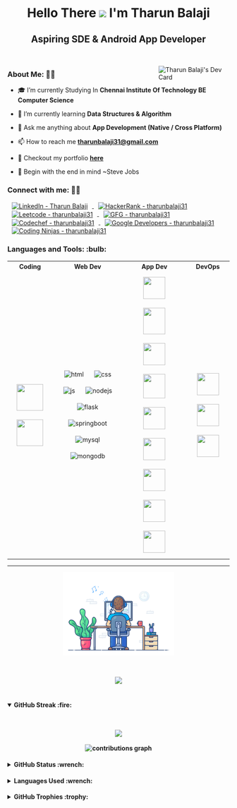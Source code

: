<h1 align="center">Hello There <img src="https://media.giphy.com/media/hvRJCLFzcasrR4ia7z/giphy.gif" width="35"> I'm Tharun Balaji</h1>
<h2 align="center">Aspiring SDE & Android App Developer</h2>


&nbsp;
&nbsp;
<div>
<a href="https://app.daily.dev/tharunbalaji31"><img src="https://api.daily.dev/devcards/318751f5fd804e11b8e51086a1d06e66.png?r=ard" width="32%" alt="Tharun Balaji's Dev Card" align="right" /></a>
</div>

### About Me: 🙋‍♂️
- 🎓 I’m currently Studying In **Chennai Institute Of Technology BE Computer Science**

- 🌱 I’m currently learning **Data Structures & Algorithm**

- 💭 Ask me anything about **App Development (Native / Cross Platform)**

- 📫 How to reach me **tharunbalaji31@gmail.com**

- 🎯 Checkout my portfolio <a href="https://tharunbalaji-portfolio.web.app" target="_blank">**here**</a>

- 🧠 Begin with the end in mind ~Steve Jobs

<h3 align="left">Connect with me: 👨‍💻</h3>
<p align="left">
<a href="https://www.linkedin.com/in/tharun-balaji-appdev/" target="_blank">
  <img align="center" src="https://raw.githubusercontent.com/rahuldkjain/github-profile-readme-generator/master/src/images/icons/Social/linked-in-alt.svg" alt="LinkedIn - Tharun Balaji" height="30" width="30" hspace="10" />
</a>
<a href="https://www.hackerrank.com/tharunbalaji31" target="_blank">
  <img align="center" src="https://raw.githubusercontent.com/rahuldkjain/github-profile-readme-generator/master/src/images/icons/Social/hackerrank.svg" alt="HackerRank - tharunbalaji31" height="40" width="40" hspace="10" />
</a>
<a href="https://leetcode.com/tharunbalaji31/" target="_blank">
  <img align="center" src="https://raw.githubusercontent.com/rahuldkjain/github-profile-readme-generator/master/src/images/icons/Social/leet-code.svg" alt="Leetcode - tharunbalaji31" height="30" width="30" hspace="10" />
</a>
<a href="https://auth.geeksforgeeks.org/user/tharunbalaji31/" target="_blank">
  <img align="center" src="https://raw.githubusercontent.com/rahuldkjain/github-profile-readme-generator/master/src/images/icons/Social/geeks-for-geeks.svg" alt="GFG - tharunbalaji31" height="40" width="40" hspace="10" />
</a>
<a href="https://www.codechef.com/users/tharunbalaji31" target="_blank">
  <img align="center" src="https://avatars.githubusercontent.com/u/11960354?v=4" alt="Codechef - tharunbalaji31" height="50" width="50" hspace="10" />
</a>
</a>
<a href="https://g.dev/TharunBalaji" target="_blank">
  <img align="center" src="https://branditechture.agency/brand-logos/wp-content/uploads/wpdm-cache/Google-Developers-900x0.png" alt="Google Developers - tharunbalaji31" height="50" width="50" hspace="10" />
</a>
<a href="https://www.codingninjas.com/codestudio/profile/cd33948a-f388-4ec5-9bc2-70e4b6a810ef" target="_blank">
  <img align="center" src="https://files.codingninjas.in/new-logo-03-11984.svg" alt="Coding Ninjas - tharunbalaji31" height="90" width="90" hspace="10" />
</a>
</p>

<p align="left"> 
<h3> Languages and Tools: :bulb: </h3>
</p>

<div align="center">
<table>
  <th>Coding</th>
  <th>Web Dev</th>
  <th>App Dev</th>
  <th>DevOps</th>
  <tr>
    <td>
      <div align="center">
<img width="60" height="60" hspace="10" vspace="10" src="https://github.com/TharunBalaji2004/TharunBalaji2004/assets/95350584/ed1d6b1d-750f-4df7-8744-5f697e65b0fa" />
    <img width="60" height="60" hspace="10" vspace="10" src="https://github.com/TharunBalaji2004/TharunBalaji2004/assets/95350584/2a864905-cac2-4d9e-af99-7d7d9438684d"/> 
      </div>
    </td>
    <td>
      <div align="center">
        <img alt="html" width="45" height="60" hspace="10" vspace="10" src="https://github.com/TharunBalaji2004/TharunBalaji2004/assets/95350584/0bafbe28-91e8-4d67-ac03-4660f2565802"/>
    <img alt="css" width="45" height="60" hspace="10" vspace="10" src="https://github.com/TharunBalaji2004/TharunBalaji2004/assets/95350584/32ba28de-7946-4183-8e70-41f085132a73"/>
    <img alt="js" width="45" height="60" hspace="10" vspace="10" src="https://github.com/TharunBalaji2004/TharunBalaji2004/assets/95350584/58e8bfe4-bf90-42e5-85d7-91b237a3e2bc"/>
    <img alt="nodejs" width="80" height="50" hspace="10" vspace="10" src="https://github.com/TharunBalaji2004/TharunBalaji2004/assets/95350584/93dde305-345c-47f4-9d84-639af100a33e"/>
    <img alt="flask" width="50" height="50" hspace="10" vspace="10" src="https://github.com/TharunBalaji2004/TharunBalaji2004/assets/95350584/6d7d2f8d-5ce9-4538-bec0-465805463adf"/>
    <img alt="springboot" width="100" height="40" hspace="10" vspace="10" src="https://github.com/TharunBalaji2004/TharunBalaji2004/assets/95350584/36836ee2-d64e-4980-9328-cfe04bfe6fe9" />
    <img alt="mysql" width="90" height="60" hspace="10" vspace="10" src="https://github.com/TharunBalaji2004/TharunBalaji2004/assets/95350584/3960d02c-c89a-40fd-a90e-eb6cda4c34db" />
    <img alt="mongodb" width="70" height="70" hspace="10" vspace="10" src="https://github.com/TharunBalaji2004/TharunBalaji2004/assets/95350584/17642cac-81b6-4233-8ebb-e6f5cb5536e0" />
      </div>
    </td>
    <td>
      <div align="center">
        <img width="50" height="50" hspace="10" vspace="10" src="https://upload.wikimedia.org/wikipedia/commons/thumb/6/64/Android_logo_2019_%28stacked%29.svg/1031px-Android_logo_2019_%28stacked%29.svg.png?20210331145341"/>
    <img width="50" height="60" hspace="10" vspace="10" src="https://www.vectorlogo.zone/logos/java/java-icon.svg"/>
    <img width="50" height="50" hspace="10" vspace="10" src="https://upload.wikimedia.org/wikipedia/commons/thumb/0/06/Kotlin_Icon.svg/768px-Kotlin_Icon.svg.png?20171012085709"/>
         <img width="50" height="55" hspace="10" vspace="10" src="https://github.com/TharunBalaji2004/TharunBalaji2004/assets/95350584/91a6bf2d-52a7-4f02-8452-f20183d89f2f"/>
<img width="50" height="50" hspace="10" vspace="10" src="https://upload.wikimedia.org/wikipedia/commons/thumb/7/7e/Dart-logo.png/900px-Dart-logo.png?20140316083713"/>
<img width="50" height="50" hspace="10" vspace="10" src="https://cdn.worldvectorlogo.com/logos/flutter-logo.svg"/>
      <img width="50" height="50" hspace="10" vspace="10" src="https://github.com/TharunBalaji2004/TharunBalaji2004/assets/95350584/2892d76a-5c4e-43bd-87a2-526e5327100c"/>
        <img width="50" height="50" hspace="10" vspace="10" src="https://github.com/TharunBalaji2004/TharunBalaji2004/assets/95350584/d3eebd3d-89f7-4ce6-8221-d93432eeb113"/>
      <img width="50" height="50" hspace="10" vspace="10" src="https://github.com/TharunBalaji2004/TharunBalaji2004/assets/95350584/80efaa46-a449-467d-865d-79ae62d8d6ce"/>
      </div>
    </td>
    <td>
      <div align="center">
        <img width="50" height="50" hspace="10" vspace="10" src="https://www.vectorlogo.zone/logos/git-scm/git-scm-icon.svg"/>
    <img width="50" height="50" hspace="10" vspace="10" src="https://github.com/TharunBalaji2004/TharunBalaji2004/assets/95350584/7352e05b-37af-44e3-ba01-7a777a98d8e1"/>
    <img width="50" height="50" hspace="10" vspace="10" src="https://github.com/TharunBalaji2004/TharunBalaji2004/assets/95350584/65a5d3b4-4dbb-4b1c-b56b-b484b1d2bef9"/>
      </div>
    </td>
  </tr>
</table>
  
</div>


<hr>

<div align="center">
<img src="https://github.com/wpcodevo/wpcodevo/blob/main/typing.gif" align="center" style="width: 50%" />
</div>
  
<div>
    <p align="center"> 
      <br> <br> 
      <img src="https://komarev.com/ghpvc/?username=TharunBalaji2004&label=PROFILE+VIEWS&color=ff3d67" /> 
      <br> <br> 
      <!--<img src="https://github-readme-stats.vercel.app/api?username=TharunBalaji2004&show_icons=true&theme=radical" /> -->
    </p> 
  
<h4> 
  <details open> 
    <summary> GitHub Streak :fire: </summary> 
    <p align="center"> 
      <br> <br> 
      <img src="https://github-readme-streak-stats.herokuapp.com/?user=TharunBalaji2004&theme=radical"/> 
     <p align="center">
    <img width="80%" alt="contributions graph" src="https://github-readme-activity-graph.vercel.app/graph?username=TharunBalaji2004&theme=tokyo-night&area=true&hide_border=true" />
</p>
  </details> 
</h4>
  
<h4> 
  <details> 
    <summary> GitHub Status :wrench: </summary> 
    <p align="center"> 
      <br> <br> 
      <img src="https://github-readme-stats.vercel.app/api?username=TharunBalaji2004&show_icons=true&locale=en" alt="Tharun Balaji" />
  </details> 
</h4>
  
  
<h4> 
  <details> 
    <summary> Languages Used :wrench: </summary> 
    <p align="center"> 
      <br> <br> 
      <img src="https://github-readme-stats.vercel.app/api/top-langs/?username=TharunBalaji2004&layout=compact&theme=radical"/> 
  </details> 
</h4>

<h4> 
  <details> 
    <summary> GitHub Trophies :trophy: </summary> 
    <p align="center"> 
      <br> <br> 
      <img width=500 src="https://github-profile-trophy.vercel.app/?username=TharunBalaji2004&theme=monokai&column=3&margin-w=15&margin-h=15"/> 
  </details> 
</h4>
</div>
